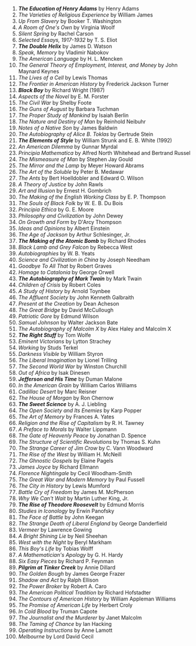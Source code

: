 1. **_The Education of Henry Adams_** by Henry Adams
1. _The Varieties of Religious Experience_ by William James
1. _Up From Slavery_ by Booker T. Washington
1. _A Room of One's Own_ by Virginia Woolf
1. _Silent Spring_ by Rachel Carson
1. _Selected Essays, 1917-1932_ by T. S. Eliot
1. **_The Double Helix_** by James D. Watson
1. _Speak, Memory_ by Vladimir Nabokov
1. _The American Language_ by H. L. Mencken
1. _The General Theory of Employment, Interest, and Money_ by John Maynard Keynes
1. _The Lives of a Cell_ by Lewis Thomas
1. _The Frontier in American History_ by Frederick Jackson Turner
1. **_Black Boy_** by Richard Wright (1987)
1. _Aspects of the Novel_ by E. M. Forster
1. _The Civil War_ by Shelby Foote
1. _The Guns of August_ by Barbara Tuchman
1. _The Proper Study of Mankind_ by Isaiah Berlin
1. _The Nature and Destiny of Man_ by Reinhold Neibuhr
1. _Notes of a Native Son_ by James Baldwin
1. _The Autobiography of Alice B. Toklas_ by Gertrude Stein
1. **_The Elements of Style_** by William Strunk and E. B. White (1992)
1. _An American Dilemma_ by Gunnar Myrdal
1. _Principia Mathematica_ by Alfred North Whitehead and Bertrand Russel
1. _The Mismeasure of Man_ by Stephen Jay Gould
1. _The Mirror and the Lamp_ by Meyer Howard Abrams
1. _The Art of the Soluble_ by Peter B. Medawar
1. _The Ants_ by Bert Hoelldobler and Edward O. Wilson
1. _A Theory of Justice_ by John Rawls
1. _Art and Illusion_ by Ernest H. Gombrich
1. _The Making of the English Working Class_ by E. P. Thompson
1. _The Souls of Black Folk_ by W. E. B. Du Bois
1. _Principia Ethica_ by G. E. Moore
1. _Philosophy and Civilization_ by John Dewey
1. _On Growth and Form_ by D'Arcy Thompson
1. _Ideas and Opinions_ by Albert Einstein
1. _The Age of Jackson_ by Arthur Schlesinger, Jr.
1. **_The Making of the Atomic Bomb_** by Richard Rhodes
1. _Black Lamb and Grey Falcon_ by Rebecca West
1. _Autobiographies_ by W. B. Yeats
1. _Science and Civilization in China_ by Joseph Needham
1. _Goodbye To All That_ by Robert Graves
1. _Homage to Catalonia_ by George Orwell
1. **_The Autobiography of Mark Twain_** by Mark Twain
1. _Children of Crisis_ by Robert Coles
1. _A Study of History_ by Arnold Toynbee
1. _The Affluent Society_ by John Kenneth Galbraith
1. _Present at the Creation_ by Dean Acheson
1. _The Great Bridge_ by David McCullough
1. _Patriotic Gore_ by Edmund Wilson
1. _Samuel Johnson_ by Walter Jackson Bate
1. _The Autobiography of Malcolm X_ by Alex Haley and Malcolm X
1. **_The Right Stuff_** by Tom Wolfe
1. _Eminent Victorians_ by Lytton Strachey
1. _Working_ by Studs Terkel
1. _Darkness Visible_ by William Styron
1. _The Liberal Imagination_ by Lionel Trilling
1. _The Second World War_ by Winston Churchill
1. _Out of Africa_ by Isak Dinesen
1. **_Jefferson and His Time_** by Duman Malone
1. _In the American Grain_ by William Carlos Williams
1. _Cadillac Desert_ by Marc Reisner
1. _The House of Morgan_ by Ron Chernow
1. **_The Sweet Science_** by A. J. Liebling
1. _The Open Society and Its Enemies_ by Karp Popper
1. _The Art of Memory_ by Frances A. Yates
1. _Religion and the Rise of Capitalism_ by R. H. Tawney
1. _A Preface to Morals_ by Walter Lippmann
1. _The Gate of Heavenly Peace_ by Jonathan D. Spence
1. _The Structure of Scientific Revolutions_ by Thomas S. Kuhn
1. _The Strange Career of Jim Crow_ by C. Vann Woodward
1. _The Rise of the West_ by William H. McNeill
1. _The Ghnostic Gospels_ by Elaine Pagels
1. _James Joyce_ by Richard Ellmann
1. _Florence Nightingale_ by Cecil Woodham-Smith
1. _The Great War and Modern Memory_ by Paul Fussell
1. _The City in History_ by Lewis Mumford
1. _Battle Cry of Freedom_ by James M. McPherson
1. _Why We Can't Wait_ by Martin Luther King, Jr.
1. **_The Rise of Theodore Roosevelt_** by Edmund Morris
1. _Studies in Iconology_ by Erwin Panofsky
1. _The Face of Battle_ by John Keegan
1. _The Strange Death of Liberal England_ by George Danderfield
1. _Vermeer_ by Lawrence Gowing
1. _A Bright Shining Lie_ by Neil Sheehan
1. _West with the Night_ by Beryl Markham
1. _This Boy's Life_ by Tobias Wolff
1. _A Mathematician's Apology_ by G. H. Hardy
1. _Six Easy Pieces_ by Richard P. Feynman
1. **_Pilgrim at Tinker Creek_** by Annie Dillard
1. _The Golden Bough_ by James George Frazer
1. _Shadow and Act_ by Ralph Ellison
1. _The Power Broker_ by Robert A. Caro
1. _The American Political Tradition_ by Richard Hofstadter
1. _The Contours of American History_ by William Appleman Williams
1. _The Promise of American Life_ by Herbert Croly
1. _In Cold Blood_ by Truman Capote
1. _The Journalist and the Murderer_ by Janet Malcolm
1. _The Taming of Chance_ by Ian Hacking
1. _Operating Instructions_ by Anne Lamott
1. _Melbourne_ by Lord David Cecil
